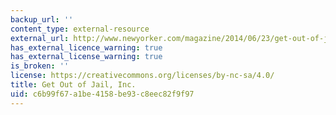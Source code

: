 ```yaml
---
backup_url: ''
content_type: external-resource
external_url: http://www.newyorker.com/magazine/2014/06/23/get-out-of-jail-inc
has_external_licence_warning: true
has_external_license_warning: true
is_broken: ''
license: https://creativecommons.org/licenses/by-nc-sa/4.0/
title: Get Out of Jail, Inc.
uid: c6b99f67-a1be-4158-be93-c8eec82f9f97
---
```

